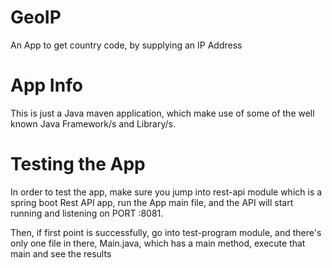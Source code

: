 # GeoIP
An App to get country code, by supplying an IP Address

# App Info
This is just a Java maven application, which make use of some of the well known Java Framework/s and Library/s.

# Testing the App
In order to test the app, make sure you jump into rest-api module which is a spring boot Rest API app, run the App main file, and the API will start running and listening on PORT :8081.

Then, if first point is successfully, go into test-program module, and there's only one file in there, Main.java, which has a main method, execute that main and see the results
